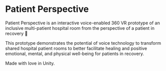# Patient Perspective
Patient Perspective is an interactive voice-enabled 360 VR prototype of an inclusive multi-patient hospital room from the perspective of a patient in recovery 🏥 

This prototype demonstrates the potential of voice technology to transform shared hospital patient rooms to better facilitate healing and positive emotional, mental, and physical well-being for patients in recovery.

Made with love in Unity.
